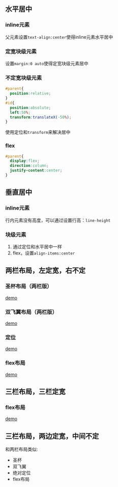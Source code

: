 ## 水平居中

### inline元素

父元素设置`text-align:center`使得inline元素水平居中

### 定宽块级元素

设置`margin:0 auto`使得定宽块级元素居中

### 不定宽块级元素

```css
#parent{
  position:relative;
}
#id{
  position:absolute;
  left:50%;
  transform:translateX(-50%);
}
```

使用定位和`transform`来解决居中

### flex

```css
#parent{
  display:flex;
  direction:column;
  justify-content:center;
}
```

## 垂直居中

### inline元素

行内元素没有高度，可以通过设置行高：`line-height`

### 块级元素

1. 通过定位和水平居中一样
2. flex，设置`align-items:center`

## 两栏布局，左定宽，右不定

### 圣杯布局（两栏版）

[demo](./demo1.html)

### 双飞翼布局（两栏版）

[demo](./demo2.html)

### 定位

[demo](./demo3.html)

### flex布局

[demo](./demo4.html)

## 三栏布局，三栏定宽

### flex布局

[demo](./demo5.html)

## 三栏布局，两边定宽，中间不定

和两栏布局类似:

* 圣杯
* 双飞翼
* 绝对定位
* flex布局